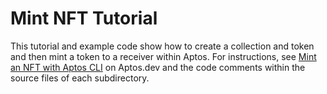# Mint NFT Tutorial

This tutorial and example code show how to create a collection and token and then mint a token to a receiver within Aptos. For instructions, see [Mint an NFT with Aptos CLI](https://aptos.dev/guides/nfts/mint-nft-cli) on Aptos.dev and the code comments within the source files of each subdirectory.
